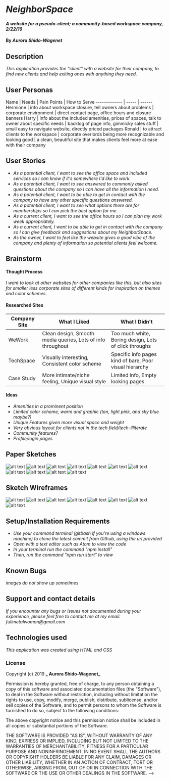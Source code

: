 # _NeighborSpace_

#### _A website for a pseudo-client; a community-based workspace company, 2/22/19_

#### By _**Aurora Shido-Wagenet**_

## Description

_This application provides the "client" with a website for their company, to find new clients and help exiting ones with anything they need._

## User Personas

Name | Needs | Pain Points | How to Serve
------------- | ----- | ------
Hermione | info about workspace closure, tell owners about problems | corporate environment | direct contact page, office hours and closure banners
Harry | info about the included amenities, prices of spaces, talk to owner about specific needs | backlog of page info, gimmicky sales stuff | small easy to navigate website, directly priced packages
Ronald | to attract clients to the workspace | corporate overlords being more recognizable and looking good | a clean, beautiful site that makes clients feel more at ease with their company

## User Stories

* _As a potential client, I want to see the office space and included services so I can know if it's somewhere I'd like to work._
* _As a potential client, I want to see answered to commonly asked questions about the company so I can have all the information I need._
* _As a potential client, I want to be able to get in contact with the company to have any other specific questions answered._
* _As a potential client, I want to see what options there are for memberships so I can pick the best option for me._
* _As a current client, I want to see the office hours so I can plan my work week appropriately._
* _As a current client, I want to be able to get in contact with the company so I can give feedback and suggestions about my NeighborSpace._
* _As the owner, I want to feel like the website gives a good vibe of the company and plenty of information so potential clients feel welcome._

## Brainstorm

#### Thought Process
  _I want to look at other websites for other companies like this, but also sites for smaller less corporate sites of different kinds for inspiration on themes and color schemes._

#### Researched Sites

Company Site | What I Liked | What I Didn't
------------- | ----- | ------
WeWork | Clean design, Smooth media queries, Lots of info throughout | Too much white, Boring design, Lots of click throughs
TechSpace | Visually interesting, Consistent color scheme | Specific info pages kind of bare, Poor visual hierarchy
Case Study | More intimate/niche feeling, Unique visual style | Limited info, Empty looking pages

#### Ideas
* _Amenities in a prominent position_
* _Limited color scheme, warm and graphic (tan, light pink, and sky blue maybe?)_
* _Unique Features given more visual space and weight_
* _Very obvious layout for clients not in the tech field/tech-illiterate_
* _Community features?_
* _Profile/login pages_

## Paper Sketches

![alt text](img/sketches/IMG_9362.JPG)
![alt text](img/sketches/IMG_9363.JPG)
![alt text](img/sketches/IMG_9364.JPG)
![alt text](img/sketches/IMG_9365.JPG)
![alt text](img/sketches/IMG_9366.JPG)
![alt text](img/sketches/IMG_9367.JPG)
![alt text](img/sketches/IMG_9368.JPG)
![alt text](img/sketches/IMG_9369.JPG)
![alt text](img/sketches/IMG_9370.JPG)
![alt text](img/sketches/IMG_9371.JPG)
![alt text](img/sketches/IMG_9372.JPG)

## Sketch Wireframes

![alt text](img/wireframes/landing-pic.png)
![alt text](img/wireframes/menu-pic.png)
![alt text](img/wireframes/contact-pic.png)
![alt text](img/wireframes/team-select-pic.png)
![alt text](img/wireframes/packages-pic.png)
![alt text](img/wireframes/form-empty-pic.png)
![alt text](img/wireframes/form-partial-pic.png)
![alt text](img/wireframes/form-complete-pic.png)

## Setup/Installation Requirements

* _Use your command terminal (gitbash if you're using a windows machine) to clone the latest commit from Github, using the url provided_
* _Open with a text editor such as Atom to view the code_
* _In your terminal run the command "npm install"_
* _Then, run the command "npm run start" to view_

## Known Bugs

_images do not show up sometimes_

## Support and contact details
_If you encounter any bugs or issues not documented during your experience, please feel free to contact me at my email: fullmetalwoman@gmail.com_

## Technologies used

_This application was created using HTML and CSS_

### License

Copyright (c) 2019 **_ Aurora Shido-Wagenet_**

Permission is hereby granted, free of charge, to any person obtaining a copy
of this software and associated documentation files (the "Software"), to deal
in the Software without restriction, including without limitation the rights
to use, copy, modify, merge, publish, distribute, sublicense, and/or sell
copies of the Software, and to permit persons to whom the Software is
furnished to do so, subject to the following conditions:

The above copyright notice and this permission notice shall be included in all
copies or substantial portions of the Software.

THE SOFTWARE IS PROVIDED "AS IS", WITHOUT WARRANTY OF ANY KIND, EXPRESS OR
IMPLIED, INCLUDING BUT NOT LIMITED TO THE WARRANTIES OF MERCHANTABILITY,
FITNESS FOR A PARTICULAR PURPOSE AND NONINFRINGEMENT. IN NO EVENT SHALL THE
AUTHORS OR COPYRIGHT HOLDERS BE LIABLE FOR ANY CLAIM, DAMAGES OR OTHER
LIABILITY, WHETHER IN AN ACTION OF CONTRACT, TORT OR OTHERWISE, ARISING FROM,
OUT OF OR IN CONNECTION WITH THE SOFTWARE OR THE USE OR OTHER DEALINGS IN THE
SOFTWARE. -->
